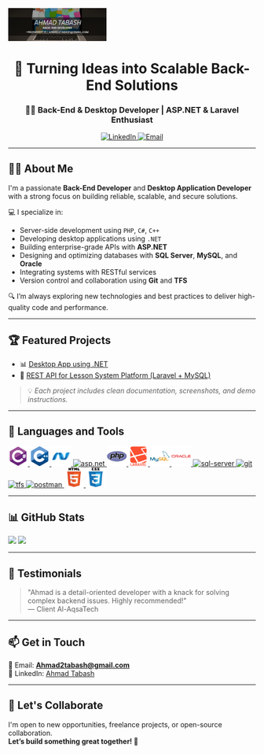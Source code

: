 <img src="https://github.com/us2ahmad/us2ahmad/blob/master/ahmadtabash.jpg?raw=true" alt="Ahmad Tabash" width="200" align="center"/>

<h1 align="center">🚀 Turning Ideas into Scalable Back-End Solutions</h1>
<h3 align="center">👨‍💻 Back-End & Desktop Developer | ASP.NET & Laravel Enthusiast</h3>

<p align="center">
  <a href="https://linkedin.com/in/ahmad-tabash" target="_blank">
    <img src="https://img.shields.io/badge/LinkedIn-Connect-blue?logo=linkedin" alt="LinkedIn"/>
  </a>
  <a href="mailto:Ahmad2tabash@gmail.com">
    <img src="https://img.shields.io/badge/Email-Contact-red?logo=gmail" alt="Email"/>
  </a>
</p>

---

## 👨‍💻 About Me

I'm a passionate **Back-End Developer** and **Desktop Application Developer** with a strong focus on building reliable, scalable, and secure solutions.

💻 I specialize in:
- Server-side development using `PHP`, `C#`, `C++`
- Developing desktop applications using `.NET`
- Building enterprise-grade APIs with **ASP.NET**
- Designing and optimizing databases with **SQL Server**, **MySQL**, and **Oracle**
- Integrating systems with RESTful services
- Version control and collaboration using **Git** and **TFS**

🔍 I’m always exploring new technologies and best practices to deliver high-quality code and performance.

---

## 🏆 Featured Projects

- 📊 [Desktop App using .NET](https://github.com/us2ahmad/CSharp-Level1)
- 🔁 [REST API for Lesson System Platform (Laravel + MySQL)](https://github.com/us2ahmad/LessonSystem)

> 💡 *Each project includes clean documentation, screenshots, and demo instructions.*

---

## 🚀 Languages and Tools

<p align="left"> 
  <a href="https://learn.microsoft.com/en-us/dotnet/csharp/" target="_blank"> 
    <img src="https://raw.githubusercontent.com/devicons/devicon/master/icons/csharp/csharp-original.svg" alt="csharp" width="40" height="40"/> 
  </a> 
  <a href="https://isocpp.org/" target="_blank">
    <img src="https://raw.githubusercontent.com/devicons/devicon/master/icons/cplusplus/cplusplus-original.svg" alt="cplusplus" width="40" height="40"/>
  </a>
  <a href="https://dotnet.microsoft.com/" target="_blank">
    <img src="https://raw.githubusercontent.com/devicons/devicon/master/icons/dot-net/dot-net-original.svg" alt="dotnet" width="40" height="40"/>
  </a>
  <a href="https://learn.microsoft.com/en-us/aspnet/core/?view=aspnetcore-6.0" target="_blank">
    <img src="https://upload.wikimedia.org/wikipedia/commons/e/ee/.NET_Core_Logo.svg" alt="asp.net" width="40" height="40"/>
  </a>
  <a href="https://www.php.net" target="_blank">
    <img src="https://raw.githubusercontent.com/devicons/devicon/master/icons/php/php-original.svg" alt="php" width="40" height="40"/> 
  </a> 
  <a href="https://laravel.com/" target="_blank"> 
    <img src="https://raw.githubusercontent.com/devicons/devicon/master/icons/laravel/laravel-plain-wordmark.svg" alt="laravel" width="40" height="40"/> 
  </a> 
  <a href="https://www.mysql.com/" target="_blank"> 
    <img src="https://raw.githubusercontent.com/devicons/devicon/master/icons/mysql/mysql-original-wordmark.svg" alt="mysql" width="40" height="40"/> 
  </a> 
  <a href="https://www.oracle.com/" target="_blank"> 
    <img src="https://raw.githubusercontent.com/devicons/devicon/master/icons/oracle/oracle-original.svg" alt="oracle" width="40" height="40"/> 
  </a>
  <a href="https://www.microsoft.com/en-us/sql-server" target="_blank">
    <img src="https://cdn.jsdelivr.net/gh/devicons/devicon/icons/microsoftsqlserver/microsoftsqlserver-plain.svg" alt="sql-server" width="40" height="40"/>
  </a>
  <a href="https://git-scm.com/" target="_blank"> 
    <img src="https://www.vectorlogo.zone/logos/git-scm/git-scm-icon.svg" alt="git" width="40" height="40"/> 
  </a> 
  <a href="https://azure.microsoft.com/en-us/services/devops/tfs/" target="_blank">
    <img src="https://upload.wikimedia.org/wikipedia/commons/0/0e/Microsoft_Azure_DevOps_Logo.svg" alt="tfs" width="40" height="40"/>
  </a>
  <a href="https://postman.com" target="_blank"> 
    <img src="https://www.vectorlogo.zone/logos/getpostman/getpostman-icon.svg" alt="postman" width="40" height="40"/> 
  </a>
  <a href="https://www.w3.org/html/" target="_blank"> 
    <img src="https://raw.githubusercontent.com/devicons/devicon/master/icons/html5/html5-original-wordmark.svg" alt="html5" width="40" height="40"/> 
  </a> 
  <a href="https://www.w3schools.com/css/" target="_blank"> 
    <img src="https://raw.githubusercontent.com/devicons/devicon/master/icons/css3/css3-original-wordmark.svg" alt="css3" width="40" height="40"/> 
  </a> 
</p>

---

## 📊 GitHub Stats

<p align="left">
  <img src="https://github-readme-stats.vercel.app/api?username=us2ahmad&show_icons=true&theme=radical" width="48%" />
  <img src="https://github-readme-stats.vercel.app/api/top-langs/?username=us2ahmad&layout=compact&theme=radical" width="48%" />
</p>

---

## 💬 Testimonials

> "Ahmad is a detail-oriented developer with a knack for solving complex backend issues. Highly recommended!"  
> — Client Al-AqsaTech 

---

## 📫 Get in Touch

📧 Email: **Ahmad2tabash@gmail.com**  
💼 LinkedIn: [Ahmad Tabash](https://linkedin.com/in/ahmad-tabash)  

---

## 🤝 Let's Collaborate

I'm open to new opportunities, freelance projects, or open-source collaboration.  
**Let’s build something great together! 🚀**
